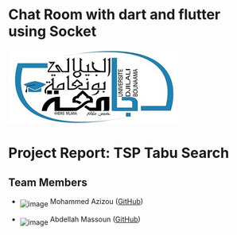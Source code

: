 # Chat Room with dart and flutter using Socket
![UDBKM](screenshot/UDBKM.png)
# Project Report: TSP Tabu Search

## Team Members
- <img src="https://github.com/mohammedzizou.png" alt="image" width="30" height="auto" align="middle"> Mohammed Azizou
([GitHub](https://github.com/abdomassoun))


- <img src="https://github.com/abdomassoun.png" alt="image" width="30" height="auto" align="middle"> Abdellah Massoun 
([GitHub](https://github.com/abdomassoun))

<!-- ![UDBKM](screenshot/1.jpg)
![UDBKM](screenshot/2.jpg)
![UDBKM](screenshot/3.jpg)
![UDBKM](screenshot/4.jpg)
![UDBKM](screenshot/5.jpg)
![UDBKM](screenshot/6.jpg) -->




